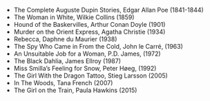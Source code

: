 - The Complete Auguste Dupin Stories, Edgar Allan Poe (1841-1844)
- The Woman in White, Wilkie Collins (1859)
- Hound of the Baskervilles, Arthur Conan Doyle (1901)
- Murder on the Orient Express, Agatha Christie (1934)
- Rebecca, Daphne du Maurier (1938)
- The Spy Who Came in From the Cold, John le Carré, (1963)
- An Unsuitable Job for a Woman, P.D. James, (1972)
- The Black Dahlia, James Ellroy (1987)
- Miss Smilla’s Feeling for Snow, Peter Høeg, (1992)
- The Girl With the Dragon Tattoo, Stieg Larsson (2005)
- In The Woods, Tana French (2007)
- The Girl on the Train, Paula Hawkins  (2015)
